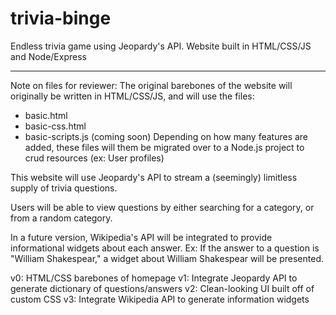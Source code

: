 # trivia-binge
Endless trivia game using Jeopardy's API. Website built in HTML/CSS/JS and Node/Express

***
Note on files for reviewer:
The original barebones of the website will originally be written in HTML/CSS/JS, and will use the files:
- basic.html
- basic-css.html
- basic-scripts.js (coming soon)
Depending on how many features are added, these files will them be migrated over to a Node.js project to crud resources (ex: User profiles)


This website will use Jeopardy's API to stream a (seemingly) limitless supply of trivia questions. 

Users will be able to view questions by either searching for a category, or from a random category. 

In a future version, Wikipedia's API will be integrated to provide informational widgets about each answer. Ex: If the answer to a question is "William Shakespear," a widget about William Shakespear will be presented.

v0: HTML/CSS barebones of homepage
v1: Integrate Jeopardy API to generate dictionary of questions/answers
v2: Clean-looking UI built off of custom CSS
v3: Integrate Wikipedia API to generate information widgets
